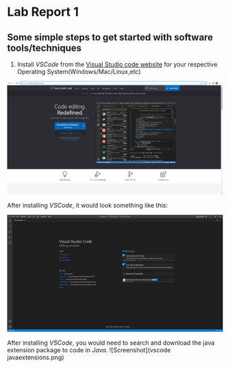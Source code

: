 # Lab Report 1 #

## Some simple steps to get started with software tools/techniques ##

1) Install *VSCode* from the [Visual Studio code website](https://code.visualstudio.com/) for your respective Operating System(Windows/Mac/Linux,etc)

![Screenshot](vscodeinstallation.png)


After installing *VSCode*, it would look something like this: 


![Screenshot](vscodegettingstarted.png)

After installing *VSCode*, you would need to search and download the java extension package to code in *Java*. 
![Screenshot](vscode javaextensions.png)
